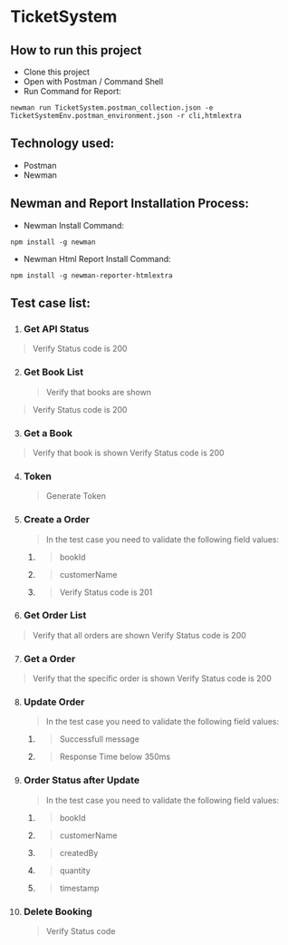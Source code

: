 # TicketSystem

## How to run this project
- Clone this project
- Open with Postman / Command Shell
- Run Command for Report: 
```console 
newman run TicketSystem.postman_collection.json -e TicketSystemEnv.postman_environment.json -r cli,htmlextra
```

## Technology used:
- Postman
- Newman

## Newman and Report Installation Process:
- Newman Install Command:
```console
npm install -g newman
```
- Newman Html Report Install Command:
```console
npm install -g newman-reporter-htmlextra
```

## Test case list:
1. ### Get API Status
  > Verify Status code is 200
2. ### Get Book List
	> Verify that books are shown
  > Verify Status code is 200

3. ### Get a Book 
  > Verify that book is shown
  > Verify Status code is 200

4. ### Token
	> Generate Token

5. ### Create a Order
   > In the test case you need to validate the following field values:
     1. > bookId
     2. > customerName
     3. > Verify Status code is 201
        
6. ### Get Order List 
  > Verify that all orders are shown
  > Verify Status code is 200

7. ### Get a Order 
  > Verify that the specific order is shown
  > Verify Status code is 200
  
8. ### Update Order
	> In the test case you need to validate the following field values:
	1. > Successfull message
	2. > Response Time below 350ms

9. ### Order Status after Update
	> In the test case you need to validate the following field values:
	1. > bookId
	2. > customerName
	3. > createdBy
	4. > quantity
	5. > timestamp

6. ### Delete Booking
	> Verify Status code
